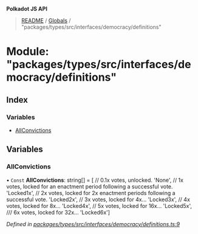 **Polkadot JS API**

> [README](../README.md) / [Globals](../globals.md) / "packages/types/src/interfaces/democracy/definitions"

# Module: "packages/types/src/interfaces/democracy/definitions"

## Index

### Variables

* [AllConvictions](_packages_types_src_interfaces_democracy_definitions_.md#allconvictions)

## Variables

### AllConvictions

• `Const` **AllConvictions**: string[] = [ // 0.1x votes, unlocked. 'None', // 1x votes, locked for an enactment period following a successful vote. 'Locked1x', // 2x votes, locked for 2x enactment periods following a successful vote. 'Locked2x', // 3x votes, locked for 4x... 'Locked3x', // 4x votes, locked for 8x... 'Locked4x', // 5x votes, locked for 16x... 'Locked5x', /// 6x votes, locked for 32x... 'Locked6x']

*Defined in [packages/types/src/interfaces/democracy/definitions.ts:9](https://github.com/polkadot-js/api/blob/7fd45f63d/packages/types/src/interfaces/democracy/definitions.ts#L9)*
